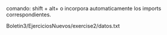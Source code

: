 comando: shift + alt+ o incorpora automaticamente los imports correspondientes.


Boletin3/EjerciciosNuevos/exercise2/datos.txt